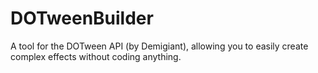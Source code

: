 # DOTweenBuilder
A tool for the DOTween API (by Demigiant), allowing you to easily create complex effects without coding anything.
